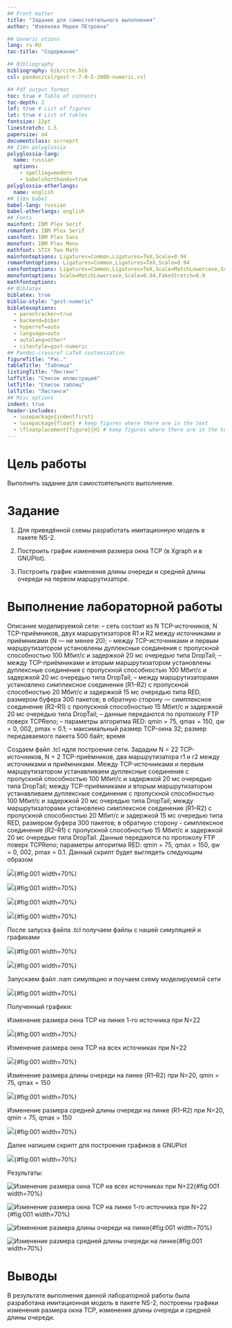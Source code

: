 ```yaml
---
## Front matter
title: "Задание для самостоятельного выполнения"
author: "Извекова Мария ПЕтровна"

## Generic otions
lang: ru-RU
toc-title: "Содержание"

## Bibliography
bibliography: bib/cite.bib
csl: pandoc/csl/gost-r-7-0-5-2008-numeric.csl

## Pdf output format
toc: true # Table of contents
toc-depth: 2
lof: true # List of figures
lot: true # List of tables
fontsize: 12pt
linestretch: 1.5
papersize: a4
documentclass: scrreprt
## I18n polyglossia
polyglossia-lang:
  name: russian
  options:
	- spelling=modern
	- babelshorthands=true
polyglossia-otherlangs:
  name: english
## I18n babel
babel-lang: russian
babel-otherlangs: english
## Fonts
mainfont: IBM Plex Serif
romanfont: IBM Plex Serif
sansfont: IBM Plex Sans
monofont: IBM Plex Mono
mathfont: STIX Two Math
mainfontoptions: Ligatures=Common,Ligatures=TeX,Scale=0.94
romanfontoptions: Ligatures=Common,Ligatures=TeX,Scale=0.94
sansfontoptions: Ligatures=Common,Ligatures=TeX,Scale=MatchLowercase,Scale=0.94
monofontoptions: Scale=MatchLowercase,Scale=0.94,FakeStretch=0.9
mathfontoptions:
## Biblatex
biblatex: true
biblio-style: "gost-numeric"
biblatexoptions:
  - parentracker=true
  - backend=biber
  - hyperref=auto
  - language=auto
  - autolang=other*
  - citestyle=gost-numeric
## Pandoc-crossref LaTeX customization
figureTitle: "Рис."
tableTitle: "Таблица"
listingTitle: "Листинг"
lofTitle: "Список иллюстраций"
lotTitle: "Список таблиц"
lolTitle: "Листинги"
## Misc options
indent: true
header-includes:
  - \usepackage{indentfirst}
  - \usepackage{float} # keep figures where there are in the text
  - \floatplacement{figure}{H} # keep figures where there are in the text
---
```


# Цель работы

Выполнить задание для самостоятельного выполнения.

# Задание

1. Для приведённой схемы разработать имитационную модель в пакете NS-2.

2. Построить график изменения размера окна TCP (в Xgraph и в GNUPlot).

3. Построить график изменения длины очереди и средней длины очереди на первом маршрутизаторе.



# Выполнение лабораторной работы

Описание моделируемой сети:
– сеть состоит из N TCP-источников, N TCP-приёмников, двух маршрутизаторов
R1 и R2 между источниками и приёмниками (N — не менее 20);
– между TCP-источниками и первым маршрутизатором установлены дуплексные
соединения с пропускной способностью 100 Мбит/с и задержкой 20 мс очередью
типа DropTail;
– между TCP-приёмниками и вторым маршрутизатором установлены дуплексные
соединения с пропускной способностью 100 Мбит/с и задержкой 20 мс очередью
типа DropTail;
– между маршрутизаторами установлено симплексное соединение (R1–R2) с пропускной способностью 20 Мбит/с и задержкой 15 мс очередью типа RED,
размером буфера 300 пакетов; в обратную сторону — симплексное соединение (R2–R1) с пропускной способностью 15 Мбит/с и задержкой 20 мс очередью
типа DropTail;
– данные передаются по протоколу FTP поверх TCPReno;
– параметры алгоритма RED: qmin = 75, qmax = 150, qw = 0, 002, pmax = 0.1;
– максимальный размер TCP-окна 32; размер передаваемого пакета 500 байт; время


Создаем файл .tcl ндля построения сети. Зададим N = 22 TCP-источников, N = 2 TCP-приёмников, 
два маршрутизатора r1 и r2 между источниками и приёмниками. Между TCP-источниками и первым маршрутизатором устанавливаем 
дуплексные соединения с пропускной способностью 100 Мбит/с и задержкой 20 мс очередью типа DropTail; между TCP-приёмниками и 
вторым маршрутизатором устанавливаем дуплексные соединения с пропускной способностью 100 Мбит/с и задержкой 20 мс очередью типа 
DropTail; между маршрутизаторами установлено симплексное соединение (R1–R2) с пропускной способностью 20 Мбит/с и задержкой 15 мс 
очередью типа RED, размером буфера 300 пакетов; в обратную сторону - симплексное соединение (R2–R1) с пропускной способностью 15 Мбит/с 
и задержкой 20 мс очередью типа DropTail. Данные передаются по протоколу FTP поверх TCPReno; параметры алгоритма RED: 
qmin = 75, qmax = 150, qw = 0, 002, pmax = 0.1. Данный скрипт будет выглядеть следующим образом


![](image/photo1.jpg){#fig:001 width=70%}

![](image/photo2.jpg){#fig:001 width=70%}

![](image/photo3.jpg){#fig:001 width=70%}

![](image/photo4.jpg){#fig:001 width=70%}

После запуска файла .tcl получаем файлы с нашей симуляцией и графиками

![](image/photo6.jpg){#fig:001 width=70%}

![](image/photo_7.jpg){#fig:001 width=70%}


Запускаем файл .nam симуляцию и поучаем схему моделируемой сети

![](image/photo5.jpg){#fig:001 width=70%}

Полученный графики:

Изменение размера окна TCP на линке 1-го источника при N=22

![](image/photo_10.jpg){#fig:001 width=70%}

Изменение размера окна TCP на всех источниках при N=22

![](image/photo_11.jpg){#fig:001 width=70%}

Изменение размера длины очереди на линке (R1–R2)
при N=20, qmin = 75, qmax = 150

![](image/photo_13.jpg){#fig:001 width=70%}

Изменение размера средней длины очереди на линке (R1–R2)
при N=20, qmin = 75, qmax = 150

![](image/photo_12.jpg){#fig:001 width=70%}


Далее напишем скрипт для построение графиков в GNUPlot

![](image/photo_14.jpg){#fig:001 width=70%}

Результаты:

![Изменение размера окна TCP на всех источниках при N=22](image/photo_15.jpg){#fig:001 width=70%}

![Изменение размера окна TCP на линке 1-го источника при N=22](image/photo_16.jpg){#fig:001 width=70%}

![Изменение размера длины очереди на линке](image/photo_17.jpg){#fig:001 width=70%}

![Изменение размера средней длины очереди на линке](image/photo_18.jpg){#fig:001 width=70%}



# Выводы

В результате выполнения данной лабораторной работы была разработана имитационная модель в пакете NS-2, 
построены графики изменения размера окна TCP, изменения длины очереди и средней длины очереди.


